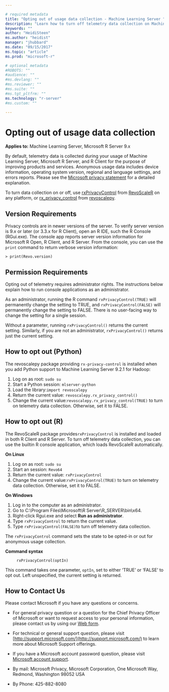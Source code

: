```yaml
---

# required metadata
title: "Opting out of usage data collection - Machine Learning Server "
description: "Learn how to turn off telemetry data collection on Machine Learning Server, Microsoft R Server and R Client using the rxPrivacyControl function in RevoScaleR or rx-privacy-control function in revoscalepy."
keywords: ""
author: "HeidiSteen"
ms.author: "heidist"
manager: "jhubbard"
ms.date: "09/15/2017"
ms.topic: "article"
ms.prod: "microsoft-r"

# optional metadata
#ROBOTS: ""
#audience: ""
#ms.devlang: ""
#ms.reviewer: ""
#ms.suite: ""
#ms.tgt_pltfrm: ""
ms.technology: "r-server"
#ms.custom: ""

---
```

# Opting out of usage data collection

**Applies to:** Machine Learning Server, Microsoft R Server 9.x

By default, telemetry data is collected during your usage of Machine Learning Server, Microsoft R Server, and R Client for the purpose of improving products and services. Anonymous usage data includes device information, operating system version, regional and language settings, and errors reports. Please see the [Microsoft privacy statement](https://privacy.microsoft.com/privacystatement) for a detailed explanation.

To turn data collection on or off, use [rxPrivacyControl](r-reference/revoscaler/rxprivacycontrol.md) from [RevoScaleR](r-reference/revoscaler/revoscaler.md) on any platform, or [rx_privacy_control](python-reference/revoscalepy/rx-privacy-control.md) from [revoscalepy](python-reference/revoscalepy/revoscalepy-package.md).

## Version Requirements

Privacy controls are in newer versions of the server. To verify server version is 9.x or later (or 3.3.x for R Client), open an R IDE, such the R Console (RGui.exe). The console app reports server version information for Microsoft R Open, R Client, and R Server. From the console, you can use the `print` command to return verbose version information:

    > print(Revo.version)

## Permission Requirements

Opting out of telemetry requires administrator rights. The instructions below explain how to run console applications as an administrator.

As an administrator, running the R command `rxPrivacyControl(TRUE)` will permanently change the setting to TRUE, and `rxPrivacyControl(FALSE)` will permanently change the setting to FALSE. There is no user-facing way to change the setting for a single session.

Without a parameter, running `rxPrivacyControl()` returns the current setting. Similarly, if you are not an administrator, `rxPrivacyControl()` returns just the current setting.

## How to opt out (Python)

The revoscalepy package providing `rx-privacy-control` is installed when you add Python support to Machine Learning Server 9.2.1 for Hadoop:

1. Log on as root: `sudo su`
2. Start a Python session: `mlserver-python`
3. Load the library:`import revoscalepy`
4. Return the current value: `revoscalepy.rx_privacy_control()` 
5. Change the current value:`revoscalepy.rx_privacy_control(TRUE)` to turn on telemetry data collection. Otherwise, set it to FALSE.

## How to opt out (R)

The RevoScaleR package provides`rxPrivacyControl` is installed and loaded in both R Client and R Server. To turn off telemetry data collection, you can use the builtin R console application, which loads RevoScaleR automatically.

**On Linux**

1. Log on as root: `sudo su`
2. Start an session: `Revo64`
3. Return the current value: `rxPrivacyControl` 
4. Change the current value:`rxPrivacyControl(TRUE)` to turn on telemetry data collection. Otherwise, set it to FALSE.


**On Windows**

1. Log in to the computer as an administrator.
2. Go to C:\Program Files\Microsoft\R Server\R_SERVER\bin\x64.
3. Right-click Rgui.exe and select **Run as administrator**.
4. Type `rxPrivacyControl` to return the current value.
5. Type `rxPrivacyControl(FALSE)`to turn off telemetry data collection.

The  `rxPrivacyControl` command sets the state to be opted-in or out for anonymous usage collection.

**Command syntax**
~~~~
     rxPrivacyControl(optIn)
~~~~

This command takes one parameter, `optIn`, set to either ‘TRUE’ or ‘FALSE’ to opt out. Left unspecified, the current setting is returned.

## How to Contact Us

Please contact Microsoft if you have any questions or concerns.

+ For general privacy question or a question for the Chief Privacy Officer of Microsoft or want to request access to your personal information, please contact us by using our [Web form](http://go.microsoft.com/fwlink/?LinkId=321116).

+ For technical or general support question, please visit [http://support.microsoft.com/](http://support.microsoft.com/) to learn more about Microsoft Support offerings.

+ If you have a Microsoft account password question, please visit [Microsoft account support](http://go.microsoft.com/FWLink/p/?LinkID=320207).

+ By mail: Microsoft Privacy, Microsoft Corporation, One Microsoft Way, Redmond, Washington 98052 USA

+ By Phone: 425-882-8080

